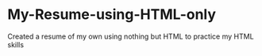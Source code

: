 # My-Resume-using-HTML-only
Created a resume of my own using nothing but HTML to practice my HTML skills
